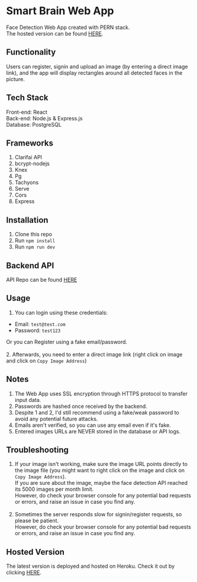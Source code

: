 # Smart Brain Web App
Face Detection Web App created with PERN stack.<br>
The hosted version can be found [HERE](https://smart-brain-karim.herokuapp.com/).

## Functionality
Users can register, signin and upload an image (by entering a direct image link),
and the app will display rectangles around all detected faces in the picture.

## Tech Stack
Front-end: React<br>
Back-end: Node.js & Express.js<br>
Database: PostgreSQL<br>

## Frameworks
1. Clarifai API
2. bcrypt-nodejs
3. Knex
4. Pg
5. Tachyons
6. Serve
7. Cors
8. Express

## Installation
1. Clone this repo
2. Run `npm install`
3. Run `npm run dev`

## Backend API
API Repo can be found [HERE](https://github.com/karimkhattaby/smart-brain-api)

## Usage
1. You can login using these credentials:
- Email: `test@test.com`
- Password: `test123`

Or you can Register using a fake email/password.<br><br>
2. Afterwards, you need to enter a direct image link
(right click on image and click on `Copy Image Address`)

## Notes
1. The Web App uses SSL encryption through HTTPS protocol to transfer input data.
2. Passwords are hashed once received by the backend.
3. Despite 1 and 2, I'd still recommend using a fake/weak password to avoid any potential future attacks.
4. Emails aren't verified, so you can use any email even if it's fake.
5. Entered images URLs are NEVER stored in the database or API logs.

## Troubleshooting
1. If your image isn't working, make sure the image URL points directly to the image file (you might want to right click on the image and click on `Copy Image Address`).<br>
If you are sure about the image, maybe the face detection API reached its 5000 images per month limit.<br>
However, do check your browser console for any potential bad requests or errors, and raise an issue in case you find any.<br><br>
2. Sometimes the server responds slow for signin/register requests, so please be patient.<br>
However, do check your browser console for any potential bad requests or errors, and raise an issue in case you find any.

## Hosted Version
The latest version is deployed and hosted on Heroku. Check it out by clicking [HERE](https://smart-brain-karim.herokuapp.com/).